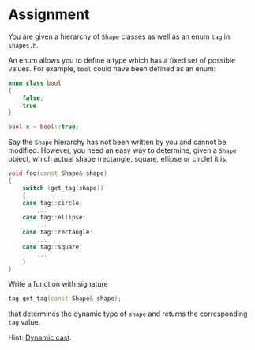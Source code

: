 # Assignment

You are given a hierarchy of `Shape` classes as well as an enum `tag` in `shapes.h`.

An enum allows you to define a type which has a fixed set of possible values.
For example, `bool` could have been defined as an enum:

```c++
enum class bool
{
    false,
    true
}

bool x = bool::true;
```

Say the `Shape` hierarchy has not been written by you and cannot be modified.
However, you need an easy way to determine, given a `Shape` object,
which actual shape (rectangle, square, ellipse or circle) it is.

```c++
void foo(const Shape& shape)
{
    switch (get_tag(shape))
    {
    case tag::circle:
        ...
    case tag::ellipse:
        ...
    case tag::rectangle:
        ...
    case tag::square:
        ...
    }
}
```

Write a function with signature

```c++
tag get_tag(const Shape& shape);
```

that determines the dynamic type of `shape` and returns the corresponding `tag` value.

Hint: [Dynamic cast](https://en.cppreference.com/w/cpp/language/dynamic_cast).
